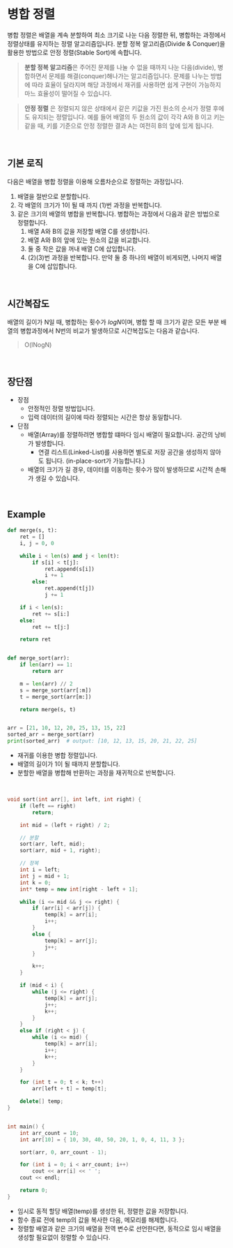 # 병합 정렬

병합 정렬은 배열을 계속 분할하여 최소 크기로 나눈 다음 정렬한 뒤, 병합하는 과정에서 정렬상태를 유지하는 정렬 알고리즘입니다. 분할 정복 알고리즘(Divide & Conquer)을 활용한 방법으로 안정 정렬(Stable Sort)에 속합니다.

> **분할 정복 알고리즘**은 주어진 문제를 나눌 수 없을 때까지 나눈 다음(divide), 병합하면서 문제를 해결(conquer)해나가는 알고리즘입니다. 문제를 나누는 방법에 따라 효율이 달라지며 해당 과정에서 재귀를 사용하면 쉽게 구현이 가능하지마느 효율성이 떨어질 수 있습니다.

> **안정 정렬** 은 정렬되지 않은 상태에서 같은 키값을 가진 원소의 순서가 정렬 후에도 유지되는 정렬입니다. 예를 들어 배열의 두 원소의 값이 각각 A와 B 이고 키는 같을 때, 키를 기준으로 안정 정렬한 결과 A는 여전히 B의 앞에 있게 됩니다.

<br>

## 기본 로직

다음은 배열을 병합 정렬을 이용해 오름차순으로 정렬하는 과정입니다.

1. 배열을 절반으로 분할합니다.
2. 각 배열의 크기가 1이 될 때 까지 (1)번 과정을 반복합니다.
3. 같은 크기의 배열의 병합을 반복합니다. 병합하는 과정에서 다음과 같은 방법으로 정렬합니다.
   1. 배열 A와 B의 값을 저장할 배열 C를 생성합니다.
   2. 배열 A와 B의 앞에 있는 원소의 값을 비교합니다.
   3. 둘 중 작은 값을 꺼내 배열 C에 삽입합니다.
   4.  (2)(3)번 과정을 반복합니다. 만약 둘 중 하나의 배열이 비게되면, 나머지 배열을 C에 삽입합니다.

<br>

## 시간복잡도

배열의 길이가 N일 때, 병합하는 횟수가 *logN*이며, 병합 할 때 크기가 같은 모든 부분 배열의 병합과정에서 N번의 비교가 발생하므로 시간복잡도는 다음과 같습니다.

> O(lNogN)

<br>

## 장단점

* 장점
  * 안정적인 정렬 방법입니다.
  * 입력 데이터의 길이에 따라 정렬되는 시간은 항상 동일합니다.
* 단점
  * 배열(Array)를 정렬하려면 병합할 떄마다 임시 배열이 필요합니다. 공간의 낭비가 발생합니다.
    * 연결 리스트(Linked-List)를 사용하면 별도로 저장 공간을 생성하지 않아도 됩니다. (in-place-sort가 가능합니다.)
  * 배열의 크기가 길 경우, 데이터를 이동하는 횟수가 많이 발생하므로 시간적 손해가 생길 수 있습니다.

<br>

## Example

```python
def merge(s, t):
    ret = []
    i, j = 0, 0

    while i < len(s) and j < len(t):
        if s[i] < t[j]:
            ret.append(s[i])
            i += 1
        else:
            ret.append(t[j])
            j += 1

    if i < len(s):
        ret += s[i:]
    else:
        ret += t[j:]

    return ret


def merge_sort(arr):
    if len(arr) == 1:
        return arr

    m = len(arr) // 2
    s = merge_sort(arr[:m])
    t = merge_sort(arr[m:])

    return merge(s, t)


arr = [21, 10, 12, 20, 25, 13, 15, 22]
sorted_arr = merge_sort(arr)
print(sorted_arr)  # output: [10, 12, 13, 15, 20, 21, 22, 25]
```

* 재귀를 이용한 병합 정렬입니다.
* 배열의 길이가 1이 될 때까지 분할합니다.
* 분할한 배열을 병합해 반환하는 과정을 재귀적으로 반복합니다.

<br>

```c++
void sort(int arr[], int left, int right) {
	if (left == right)
		return;

	int mid = (left + right) / 2;

    // 분할
	sort(arr, left, mid);
	sort(arr, mid + 1, right);

    // 정복
	int i = left;
	int j = mid + 1;
	int k = 0;
	int* temp = new int[right - left + 1];

	while (i <= mid && j <= right) {
		if (arr[i] < arr[j]) {
			temp[k] = arr[i];
			i++;
		}
		else {
			temp[k] = arr[j];
			j++;
		}

		k++;
	}

	if (mid < i) {
		while (j <= right) {
			temp[k] = arr[j];
			j++;
			k++;
		}
	}
	else if (right < j) {
		while (i <= mid) {
			temp[k] = arr[i];
			i++;
			k++;
		}
	}

	for (int t = 0; t < k; t++)
		arr[left + t] = temp[t];

	delete[] temp;
}


int main() {
	int arr_count = 10;
	int arr[10] = { 10, 30, 40, 50, 20, 1, 0, 4, 11, 3 };

	sort(arr, 0, arr_count - 1);

	for (int i = 0; i < arr_count; i++)
		cout << arr[i] << ' ';
	cout << endl;

	return 0;
}
```

* 임시로 동적 할당 배열(temp)를 생성한 뒤, 정렬한 값을 저장합니다.
* 함수 종료 전에 temp의 값을 복사한 다음, 메모리를 해제합니다.
* 정렬할 배열과 같은 크기의 배열을 전역 변수로 선언한다면, 동적으로 임시 배열을 생성할 필요없이 정렬할 수 있습니다.